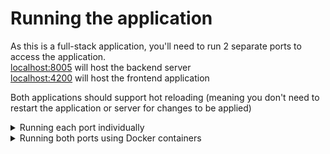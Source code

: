 # Running the application
As this is a full-stack application, you'll need to run 2 separate ports to access the application. <br>
[localhost:8005](localhost:8005) will host the backend server <br>
[localhost:4200](localhost:4200) will host the frontend application

Both applications should support hot reloading (meaning you don't need to restart the application or server for changes to be applied)

<details>
<summary>Running each port individually</summary>
**To run the backend server:**

    uvicorn backend.config.asgi:app --reload --host localhost --port 8005

  or

    gunicorn backend.config.asgi:app -w 4 -k uvicorn.workers.UvicornWorker --bind 0.0.0.0:8002

**To run the frontend application:**
</details>

<details>
<summary>Running both ports using Docker containers</summary>
To run both ports with one command, you can spin up several docker containers, each housing one part of the application

I've written the Docker file to have 1 container for the backend, 1 for the frontend, 1 for the database and 1 for caching (Redis)

**To run the Docker containers**
- Navigate to the root directory
- Run the following command <br>
`docker compose -f docker-compose-dev.yaml up --build`

</details>
